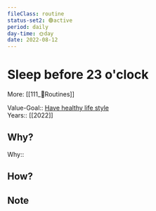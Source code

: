 ```yaml
---
fileClass: routine  
status-set2: 🟢active  
period: daily  
day-time: 🌞day  
date: 2022-08-12  
---
```


# Sleep before 23 o'clock
More: [[111_🔁Routines]]

Value-Goal:: [Have healthy life style](100_Goal_Management/130_🌟Value_Goals/Have%20healthy%20life%20style.md)  
Years:: [[2022]]  

## Why?
Why::  

## How?

## Note

